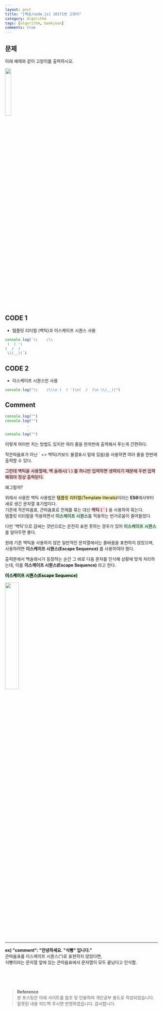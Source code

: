 ```yaml
---
layout: post
title: "[백준/node.js] 10171번 고양이"
category: Algorithm
tags: [algorithm, baekjoon]
comments: true
---
```


## 문제
아래 예제와 같이 고양이를 출력하시오.

<img width="20%" src="https://user-images.githubusercontent.com/76654131/138587731-2da013ca-d849-46f7-a4eb-910389f7badb.png">

## CODE 1
- 템플릿 리터럴 (백틱)과 이스케이프 시퀀스 사용

```javascript
console.log(`\\    /\\
 )  ( ')
(  /  )
 \\(__)|`)
```

## CODE 2
- 이스케이프 시퀀스만 사용

```javascript
console.log("\\    /\\\n )  ( ')\n(  /  )\n \\(__)|")
```

## Comment
```javascript
console.log("")
console.log("")
          .
          . 
console.log("") 
```

이렇게 여러번 치는 방법도 있지만  여러 줄을 한꺼번에 출력해서 푸는게 간편하다.
 
작은따옴표가 아닌 ` =>  백틱(키보드 물결표시 밑에 있음)을 사용하면 여러 줄을 한번에 출력할 수 있다.
 
 
<mark style='background-color: #ffdce0'> 그런데 백틱을 사용할때, 백 슬래시( \ ) 를 하나만 입력하면 생략되기 때문에 두번 입력해줘야 정상 출력된다.</mark>
 
왜그럴까?   
 
위에서 사용한 백틱 사용법은 <mark style='background-color: #fff5b1'>템플릿 리터럴(Template literals)</mark>이라는 **ES6**에서부터 새로 생긴 문자열 표기법이다.   
기존에 작은따옴표, 큰따옴표로 전체를 묶는 대신 <mark style='background-color: #ffdce0'>백틱 ( ` )</mark> 을 사용하여 묶는다.   
템플릿 리터럴을 적용하면서 <mark style='background-color: #dcffe4'>이스케이프 시퀀스</mark>를 적용하는 번거로움이 줄어들었다.   

다만 '백틱'으로 감싸는 것만으로는 온전히 표현 못하는 경우가 있어 <mark style='background-color: #dcffe4'>이스케이프 시퀀스</mark>를 알아두면 좋다.   
 
원래 기존 백틱을 사용하지 않은 일반적인 문자열에서는 줄바꿈을 표현하지 않았으며,
사용하려면 **이스케이프 시퀀스(Escape Sequence)** 를 사용하여야 했다.
 
출력문에서 백슬래시가 등장하는 순간 그 바로 다음 문자를 인식해 상황에 맞게 처리하는데, 
이를 **이스케이프 시퀀스(Escape Sequence)** 라고 한다. 

**<mark style='background-color: #dcffe4'>이스케이프 시퀀스(Escape Sequence)</mark>**

<img width="30%" src="https://user-images.githubusercontent.com/76654131/138588066-b03b58b2-8053-4972-a18c-0a466e9b645b.png">

---

**ex)  "comment": "안녕하세요. \"식빵\" 입니다."**  
큰따옴표를 이스케이프 시퀀스(\")로 표현하지 않았다면,   
식빵이라는 문자열 앞에 있는 큰따옴표에서 문자열이 모두 끝났다고 인식함.

<br>
<br>
<br>

>**Reference**   
본 포스팅은 아래 사이트를 참조 및 인용하여 개인공부 용도로 작성되었습니다.   
잘못된 내용 피드백 주시면 반영하겠습니다. 감사합니다.   
[]()